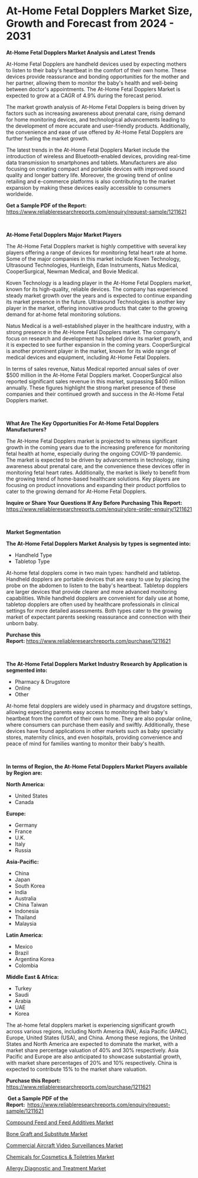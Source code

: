 <p><h1>At-Home Fetal Dopplers Market Size, Growth and Forecast from 2024 - 2031</h1></p><p><strong>At-Home Fetal Dopplers Market Analysis and Latest Trends</strong></p>
<p><p>At-Home Fetal Dopplers are handheld devices used by expecting mothers to listen to their baby's heartbeat in the comfort of their own home. These devices provide reassurance and bonding opportunities for the mother and her partner, allowing them to monitor the baby's health and well-being between doctor's appointments. The At-Home Fetal Dopplers Market is expected to grow at a CAGR of 4.9% during the forecast period.</p><p>The market growth analysis of At-Home Fetal Dopplers is being driven by factors such as increasing awareness about prenatal care, rising demand for home monitoring devices, and technological advancements leading to the development of more accurate and user-friendly products. Additionally, the convenience and ease of use offered by At-Home Fetal Dopplers are further fueling the market growth.</p><p>The latest trends in the At-Home Fetal Dopplers Market include the introduction of wireless and Bluetooth-enabled devices, providing real-time data transmission to smartphones and tablets. Manufacturers are also focusing on creating compact and portable devices with improved sound quality and longer battery life. Moreover, the growing trend of online retailing and e-commerce platforms is also contributing to the market expansion by making these devices easily accessible to consumers worldwide.</p></p>
<p><strong>Get a Sample PDF of the Report:&nbsp;</strong> <a href="https://www.reliableresearchreports.com/enquiry/request-sample/1211621">https://www.reliableresearchreports.com/enquiry/request-sample/1211621</a></p>
<p>&nbsp;</p>
<p><strong>At-Home Fetal Dopplers Major Market Players</strong></p>
<p><p>The At-Home Fetal Dopplers market is highly competitive with several key players offering a range of devices for monitoring fetal heart rate at home. Some of the major companies in this market include Koven Technology, Ultrasound Technologies, Huntleigh, Edan Instruments, Natus Medical, CooperSurgical, Newman Medical, and Bovie Medical.</p><p>Koven Technology is a leading player in the At-Home Fetal Dopplers market, known for its high-quality, reliable devices. The company has experienced steady market growth over the years and is expected to continue expanding its market presence in the future. Ultrasound Technologies is another key player in the market, offering innovative products that cater to the growing demand for at-home fetal monitoring solutions.</p><p>Natus Medical is a well-established player in the healthcare industry, with a strong presence in the At-Home Fetal Dopplers market. The company's focus on research and development has helped drive its market growth, and it is expected to see further expansion in the coming years. CooperSurgical is another prominent player in the market, known for its wide range of medical devices and equipment, including At-Home Fetal Dopplers.</p><p>In terms of sales revenue, Natus Medical reported annual sales of over $500 million in the At-Home Fetal Dopplers market. CooperSurgical also reported significant sales revenue in this market, surpassing $400 million annually. These figures highlight the strong market presence of these companies and their continued growth and success in the At-Home Fetal Dopplers market.</p></p>
<p>&nbsp;</p>
<p><strong>What Are The Key Opportunities For At-Home Fetal Dopplers Manufacturers?</strong></p>
<p><p>The At-Home Fetal Dopplers market is projected to witness significant growth in the coming years due to the increasing preference for monitoring fetal health at home, especially during the ongoing COVID-19 pandemic. The market is expected to be driven by advancements in technology, rising awareness about prenatal care, and the convenience these devices offer in monitoring fetal heart rates. Additionally, the market is likely to benefit from the growing trend of home-based healthcare solutions. Key players are focusing on product innovations and expanding their product portfolios to cater to the growing demand for At-Home Fetal Dopplers.</p></p>
<p><strong>Inquire or Share Your Questions If Any Before Purchasing This Report:</strong> <a href="https://www.reliableresearchreports.com/enquiry/pre-order-enquiry/1211621">https://www.reliableresearchreports.com/enquiry/pre-order-enquiry/1211621</a></p>
<p>&nbsp;</p>
<p><strong>Market Segmentation</strong></p>
<p><strong>The At-Home Fetal Dopplers Market Analysis by types is segmented into:</strong></p>
<p><ul><li>Handheld Type</li><li>Tabletop Type</li></ul></p>
<p><p>At-home fetal dopplers come in two main types: handheld and tabletop. Handheld dopplers are portable devices that are easy to use by placing the probe on the abdomen to listen to the baby's heartbeat. Tabletop dopplers are larger devices that provide clearer and more advanced monitoring capabilities. While handheld dopplers are convenient for daily use at home, tabletop dopplers are often used by healthcare professionals in clinical settings for more detailed assessments. Both types cater to the growing market of expectant parents seeking reassurance and connection with their unborn baby.</p></p>
<p><strong>Purchase this Report:&nbsp;</strong><a href="https://www.reliableresearchreports.com/purchase/1211621">https://www.reliableresearchreports.com/purchase/1211621</a></p>
<p>&nbsp;</p>
<p><strong>The At-Home Fetal Dopplers Market Industry Research by Application is segmented into:</strong></p>
<p><ul><li>Pharmacy & Drugstore</li><li>Online</li><li>Other</li></ul></p>
<p><p>At-home fetal dopplers are widely used in pharmacy and drugstore settings, allowing expecting parents easy access to monitoring their baby's heartbeat from the comfort of their own home. They are also popular online, where consumers can purchase them easily and swiftly. Additionally, these devices have found applications in other markets such as baby specialty stores, maternity clinics, and even hospitals, providing convenience and peace of mind for families wanting to monitor their baby's health.</p></p>
<p>&nbsp;</p>
<p><strong>In terms of Region, the At-Home Fetal Dopplers Market Players available by Region are:</strong></p>
<p>
    <p> <strong> North America: </strong>
        <ul>
            <li>United States</li>
            <li>Canada</li>
        </ul>
        </p> 
    <p> <strong> Europe: </strong>
        <ul>
            <li>Germany</li>
            <li>France</li>
            <li>U.K.</li>
            <li>Italy</li>
            <li>Russia</li>
        </ul>
        </p> 
    <p> <strong> Asia-Pacific: </strong>
        <ul>
            <li>China</li>
            <li>Japan</li>
            <li>South Korea</li>
            <li>India</li>
            <li>Australia</li>
            <li>China Taiwan</li>
            <li>Indonesia</li>
            <li>Thailand</li>
            <li>Malaysia</li>
        </ul>
        </p> 
    <p> <strong> Latin America: </strong>
        <ul>
            <li>Mexico</li>
            <li>Brazil</li>
            <li>Argentina Korea</li>
            <li>Colombia</li>
        </ul>
        </p> 
    <p> <strong> Middle East & Africa: </strong>
        <ul>
            <li>Turkey</li>
            <li>Saudi</li>
            <li>Arabia</li>
            <li>UAE</li>
            <li>Korea</li>
        </ul>
    </p>
    </p>
<p><p>The at-home fetal dopplers market is experiencing significant growth across various regions, including North America (NA), Asia Pacific (APAC), Europe, United States (USA), and China. Among these regions, the United States and North America are expected to dominate the market, with a market share percentage valuation of 40% and 30% respectively. Asia Pacific and Europe are also anticipated to showcase substantial growth, with market share percentages of 20% and 10% respectively. China is expected to contribute 15% to the market share valuation.</p></p>
<p><strong>Purchase this Report: </strong><a href="https://www.reliableresearchreports.com/purchase/1211621">https://www.reliableresearchreports.com/purchase/1211621</a></p>
<p>&nbsp;<strong>Get a Sample PDF of the Report:&nbsp;&nbsp;</strong><a href="https://www.reliableresearchreports.com/enquiry/request-sample/1211621">https://www.reliableresearchreports.com/enquiry/request-sample/1211621</a></p>
<p><strong></strong></p>
<p><p><a href="https://medium.com/@aleenstokes34346/compound-feed-and-feed-additives-market-share-evolution-and-market-growth-trends-2024-2031-c7a71e8c1bda">Compound Feed and Feed Additives Market</a></p><p><a href="https://medium.com/@aleenstokes34346/bone-graft-and-substitute-market-analysis-and-sze-forecasted-for-period-from-2024-to-2031-5063e121e6b8">Bone Graft and Substitute Market</a></p><p><a href="https://medium.com/@aleenstokes34346/commercial-aircraft-video-surveillances-market-outlook-industry-overview-and-forecast-2024-to-4bae17ad1bb8">Commercial Aircraft Video Surveillances Market</a></p><p><a href="https://medium.com/@aleenstokes34346/chemicals-for-cosmetics-amp-toiletries-market-the-key-to-successful-business-strategy-forecast-c2346e019420">Chemicals for Cosmetics & Toiletries Market</a></p><p><a href="https://medium.com/@aleenstokes34346/allergy-diagnostic-and-treatment-market-furnishes-information-on-market-share-market-trends-and-e208494b7091">Allergy Diagnostic and Treatment Market</a></p></p>